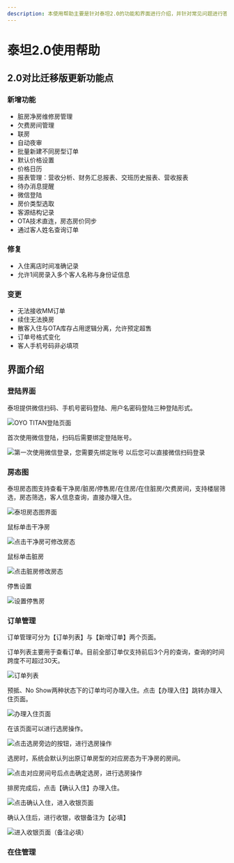 ```yaml
---
description: 本使用帮助主要是针对泰坦2.0的功能和界面进行介绍，并针对常见问题进行答疑。
---
```


# 泰坦2.0使用帮助

## 2.0对比迁移版更新功能点

### 新增功能

* 脏房净房维修房管理
* 欠费房间管理
* 联房
* 自动夜审
* 批量新建不同房型订单
* 默认价格设置
* 价格日历
* 报表管理：营收分析、财务汇总报表、交班历史报表、营收报表
* 待办消息提醒
* 微信登陆
* 房价类型选取
* 客源结构记录
* OTA技术直连，房态房价同步
* 通过客人姓名查询订单

### 修复

* 入住离店时间准确记录
* 允许1间房录入多个客人名称与身份证信息

### 变更

* 无法接收MM订单
* 续住无法换房
* 散客入住与OTA库存占用逻辑分离，允许预定超售
* 订单号格式变化
* 客人手机号码非必填项

## 界面介绍

### 登陆界面

泰坦提供微信扫码、手机号密码登陆、用户名密码登陆三种登陆形式。

![OYO TITAN&#x767B;&#x9646;&#x9875;&#x9762;](.gitbook/assets/image%20%284%29.png)

  
首次使用微信登陆，扫码后需要绑定登陆账号。

![&#x7B2C;&#x4E00;&#x6B21;&#x4F7F;&#x7528;&#x5FAE;&#x4FE1;&#x767B;&#x5F55;&#xFF0C;&#x60A8;&#x9700;&#x8981;&#x5148;&#x7ED1;&#x5B9A;&#x8D26;&#x53F7;  &#x4EE5;&#x540E;&#x60A8;&#x53EF;&#x4EE5;&#x76F4;&#x63A5;&#x5FAE;&#x4FE1;&#x626B;&#x7801;&#x767B;&#x5F55;](.gitbook/assets/image%20%2832%29.png)

### 房态图

泰坦房态图支持查看干净房/脏房/停售房/在住房/在住脏房/欠费房间，支持楼层筛选，房态筛选，客人信息查询，直接办理入住。

![&#x6CF0;&#x5766;&#x623F;&#x6001;&#x56FE;&#x754C;&#x9762;](.gitbook/assets/image%20%2831%29.png)

鼠标单击干净房

![&#x70B9;&#x51FB;&#x5E72;&#x51C0;&#x623F;&#x53EF;&#x4FEE;&#x6539;&#x623F;&#x6001;](.gitbook/assets/image%20%2825%29.png)

  
鼠标单击脏房

![&#x70B9;&#x51FB;&#x810F;&#x623F;&#x4FEE;&#x6539;&#x623F;&#x6001;](.gitbook/assets/image%20%2827%29.png)

停售设置

![&#x8BBE;&#x7F6E;&#x505C;&#x552E;&#x623F;](.gitbook/assets/image%20%2833%29.png)

###  订单管理

订单管理可分为【订单列表】与【新增订单】两个页面。

订单列表主要用于查看订单。目前全部订单仅支持前后3个月的查询，查询的时间跨度不可超过30天。

![&#x8BA2;&#x5355;&#x5217;&#x8868;](.gitbook/assets/image%20%2814%29.png)

  
预抵、No Show两种状态下的订单均可办理入住。点击【办理入住】跳转办理入住页面。

![&#x529E;&#x7406;&#x5165;&#x4F4F;&#x9875;&#x9762;](.gitbook/assets/image%20%288%29.png)

在该页面可以进行选房操作。

![&#x70B9;&#x51FB;&#x9009;&#x623F;&#x65C1;&#x8FB9;&#x7684;&#x6309;&#x94AE;&#xFF0C;&#x8FDB;&#x884C;&#x9009;&#x623F;&#x64CD;&#x4F5C;](.gitbook/assets/image%20%2815%29.png)

选房时，系统会默认列出原订单房型的对应房态为干净房的房间。

![&#x70B9;&#x51FB;&#x5BF9;&#x5E94;&#x623F;&#x95F4;&#x53F7;&#x540E;&#x70B9;&#x51FB;&#x786E;&#x5B9A;&#x9009;&#x623F;&#xFF0C;&#x8FDB;&#x884C;&#x9009;&#x623F;&#x64CD;&#x4F5C;](.gitbook/assets/image%20%2820%29.png)

排房完成后，点击【确认入住】办理入住。

![&#x70B9;&#x51FB;&#x786E;&#x8BA4;&#x5165;&#x4F4F;&#xFF0C;&#x8FDB;&#x5165;&#x6536;&#x94F6;&#x9875;&#x9762;](.gitbook/assets/image%20%2822%29.png)

  
确认入住后，进行收银，收银备注为【必填】

![&#x8FDB;&#x5165;&#x6536;&#x94F6;&#x9875;&#x9762;&#xFF08;&#x5907;&#x6CE8;&#x5FC5;&#x586B;&#xFF09;](.gitbook/assets/image%20%286%29.png)

### 在住管理

###  

